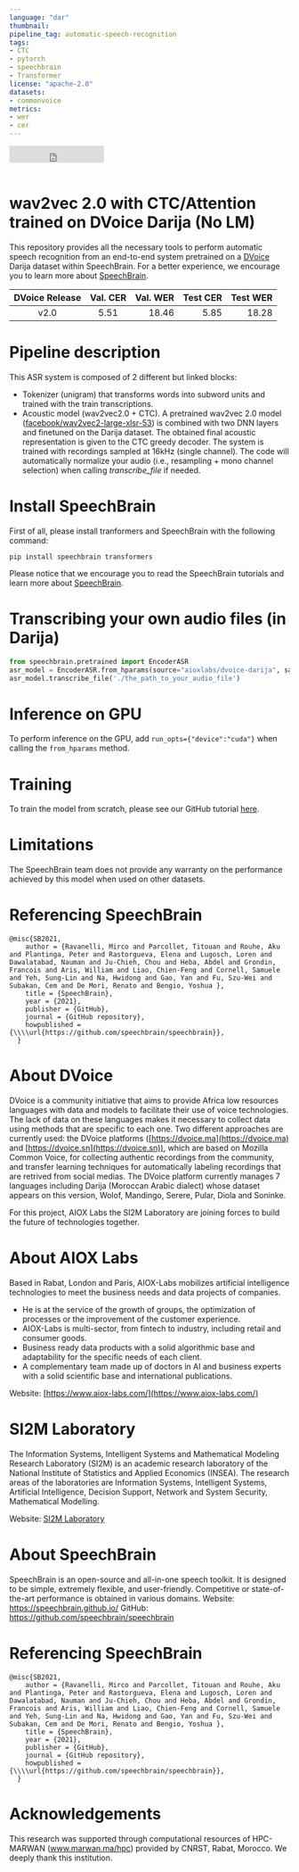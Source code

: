 ```yaml
---
language: "dar"
thumbnail:
pipeline_tag: automatic-speech-recognition
tags:
- CTC
- pytorch
- speechbrain
- Transformer
license: "apache-2.0"
datasets:
- commonvoice
metrics:
- wer
- cer
---
```


<iframe src="https://ghbtns.com/github-btn.html?user=speechbrain&repo=speechbrain&type=star&count=true&size=large&v=2" frameborder="0" scrolling="0" width="170" height="30" title="GitHub"></iframe>
<br/><br/>


# wav2vec 2.0 with CTC/Attention trained on DVoice Darija (No LM)
This repository provides all the necessary tools to perform automatic speech
recognition from an end-to-end system pretrained on a [DVoice](https://zenodo.org/record/6342622) Darija dataset within
SpeechBrain. For a better experience, we encourage you to learn more about
[SpeechBrain](https://speechbrain.github.io).

| DVoice Release | Val. CER | Val. WER | Test CER | Test WER |
|:-------------:|:---------------------------:| -----:| -----:| -----:|
| v2.0 | 5.51 | 18.46 | 5.85 | 18.28 |

# Pipeline description
This ASR system is composed of 2 different but linked blocks:
- Tokenizer (unigram) that transforms words into subword units and trained with
the train transcriptions.
- Acoustic model (wav2vec2.0 + CTC). A pretrained wav2vec 2.0 model ([facebook/wav2vec2-large-xlsr-53](https://huggingface.co/facebook/wav2vec2-large-xlsr-53)) is combined with two DNN layers and finetuned on the Darija dataset.
The obtained final acoustic representation is given to the CTC greedy decoder.
The system is trained with recordings sampled at 16kHz (single channel).
The code will automatically normalize your audio (i.e., resampling + mono channel selection) when calling *transcribe_file* if needed.

# Install SpeechBrain
First of all, please install tranformers and SpeechBrain with the following command:
```
pip install speechbrain transformers
```
Please notice that we encourage you to read the SpeechBrain tutorials and learn more about
[SpeechBrain](https://speechbrain.github.io).

# Transcribing your own audio files (in Darija)
```python
from speechbrain.pretrained import EncoderASR
asr_model = EncoderASR.from_hparams(source="aioxlabs/dvoice-darija", savedir="pretrained_models/asr-wav2vec2-dvoice-dar")
asr_model.transcribe_file('./the_path_to_your_audio_file')
```

# Inference on GPU
To perform inference on the GPU, add  `run_opts={"device":"cuda"}`  when calling the `from_hparams` method.

# Training
To train the model from scratch, please see our GitHub tutorial [here](https://github.com/AIOXLABS/DVoice).

# Limitations
The SpeechBrain team does not provide any warranty on the performance achieved by this model when used on other datasets.

# Referencing SpeechBrain
```
@misc{SB2021,
    author = {Ravanelli, Mirco and Parcollet, Titouan and Rouhe, Aku and Plantinga, Peter and Rastorgueva, Elena and Lugosch, Loren and Dawalatabad, Nauman and Ju-Chieh, Chou and Heba, Abdel and Grondin, Francois and Aris, William and Liao, Chien-Feng and Cornell, Samuele and Yeh, Sung-Lin and Na, Hwidong and Gao, Yan and Fu, Szu-Wei and Subakan, Cem and De Mori, Renato and Bengio, Yoshua },
    title = {SpeechBrain},
    year = {2021},
    publisher = {GitHub},
    journal = {GitHub repository},
    howpublished = {\\\\url{https://github.com/speechbrain/speechbrain}},
  }
```

# About DVoice
DVoice is a community initiative that aims to provide Africa low resources languages with data and models to facilitate their use of voice technologies. The lack of data on these languages makes it necessary to collect data using methods that are specific to each one. Two different approaches are currently used: the DVoice platforms ([https://dvoice.ma](https://dvoice.ma) and [https://dvoice.sn](https://dvoice.sn)), which are based on Mozilla Common Voice, for collecting authentic recordings from the community, and transfer learning techniques for automatically labeling recordings that are retrived from social medias. The DVoice platform currently manages 7 languages including Darija (Moroccan Arabic dialect) whose dataset appears on this version, Wolof, Mandingo, Serere, Pular, Diola and Soninke.

For this project, AIOX Labs the SI2M Laboratory are joining forces to build the future of technologies together.

# About AIOX Labs
Based in Rabat, London and Paris, AIOX-Labs mobilizes artificial intelligence technologies to meet the business needs and data projects of companies.

- He is at the service of the growth of groups, the optimization of processes or the improvement of the customer experience.
- AIOX-Labs is multi-sector, from fintech to industry, including retail and consumer goods.
- Business ready data products with a solid algorithmic base and adaptability for the specific needs of each client.
- A complementary team made up of doctors in AI and business experts with a solid scientific base and international publications.

Website: [https://www.aiox-labs.com/](https://www.aiox-labs.com/)

# SI2M Laboratory
The Information Systems, Intelligent Systems and Mathematical Modeling Research Laboratory (SI2M) is an academic research laboratory of the National Institute of Statistics and Applied Economics (INSEA). The research areas of the laboratories are Information Systems, Intelligent Systems, Artificial Intelligence, Decision Support, Network and System Security, Mathematical Modelling.

Website: [SI2M Laboratory](https://insea.ac.ma/index.php/pole-recherche/equipe-de-recherche/150-laboratoire-de-recherche-en-systemes-d-information-systemes-intelligents-et-modelisation-mathematique)

# About SpeechBrain
SpeechBrain is an open-source and all-in-one speech toolkit. It is designed to be simple, extremely flexible, and user-friendly. Competitive or state-of-the-art performance is obtained in various domains.
Website: https://speechbrain.github.io/
GitHub: https://github.com/speechbrain/speechbrain


# Referencing SpeechBrain
```
@misc{SB2021,
    author = {Ravanelli, Mirco and Parcollet, Titouan and Rouhe, Aku and Plantinga, Peter and Rastorgueva, Elena and Lugosch, Loren and Dawalatabad, Nauman and Ju-Chieh, Chou and Heba, Abdel and Grondin, Francois and Aris, William and Liao, Chien-Feng and Cornell, Samuele and Yeh, Sung-Lin and Na, Hwidong and Gao, Yan and Fu, Szu-Wei and Subakan, Cem and De Mori, Renato and Bengio, Yoshua },
    title = {SpeechBrain},
    year = {2021},
    publisher = {GitHub},
    journal = {GitHub repository},
    howpublished = {\\\\url{https://github.com/speechbrain/speechbrain}},
  }
```
# Acknowledgements
This research was supported through computational resources of HPC-MARWAN (www.marwan.ma/hpc) provided by CNRST, Rabat, Morocco. We deeply thank this institution.